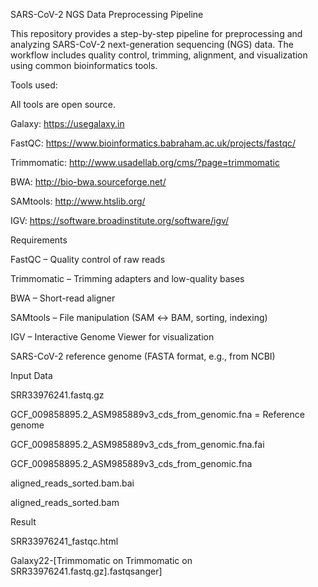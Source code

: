 SARS-CoV-2 NGS Data Preprocessing Pipeline

This repository provides a step-by-step pipeline for preprocessing and analyzing SARS-CoV-2 next-generation sequencing (NGS) data. 
The workflow includes quality control, trimming, alignment, and visualization using common bioinformatics tools.



Tools used:

All tools are open source.

Galaxy: https://usegalaxy.in

FastQC: https://www.bioinformatics.babraham.ac.uk/projects/fastqc/

Trimmomatic: http://www.usadellab.org/cms/?page=trimmomatic

BWA: http://bio-bwa.sourceforge.net/

SAMtools: http://www.htslib.org/

IGV: https://software.broadinstitute.org/software/igv/




Requirements

FastQC – Quality control of raw reads

Trimmomatic – Trimming adapters and low-quality bases

BWA – Short-read aligner

SAMtools – File manipulation (SAM ↔ BAM, sorting, indexing)

IGV – Interactive Genome Viewer for visualization

SARS-CoV-2 reference genome (FASTA format, e.g., from NCBI)



Input Data


SRR33976241.fastq.gz

GCF_009858895.2_ASM985889v3_cds_from_genomic.fna = Reference genome

GCF_009858895.2_ASM985889v3_cds_from_genomic.fna.fai

GCF_009858895.2_ASM985889v3_cds_from_genomic.fna

aligned_reads_sorted.bam.bai

aligned_reads_sorted.bam



Result

SRR33976241_fastqc.html

Galaxy22-[Trimmomatic on Trimmomatic on SRR33976241.fastq.gz].fastqsanger]
